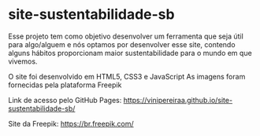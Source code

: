 # site-sustentabilidade-sb

Esse projeto tem como objetivo desenvolver um ferramenta que seja útil para algo/alguem e nós optamos por desenvolver esse site, contendo alguns hábitos proporcionam maior sustentabilidade para o mundo em que vivemos.

O site foi desenvolvido em HTML5, CSS3 e JavaScript
As imagens foram fornecidas pela plataforma Freepik

Link de acesso pelo GitHub Pages: https://vinipereiraa.github.io/site-sustentabilidade-sb/

Site da Freepik: https://br.freepik.com/
